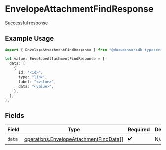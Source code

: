 # EnvelopeAttachmentFindResponse

Successful response

## Example Usage

```typescript
import { EnvelopeAttachmentFindResponse } from "@documenso/sdk-typescript/models/operations";

let value: EnvelopeAttachmentFindResponse = {
  data: [
    {
      id: "<id>",
      type: "link",
      label: "<value>",
      data: "<value>",
    },
  ],
};
```

## Fields

| Field                                                                                            | Type                                                                                             | Required                                                                                         | Description                                                                                      |
| ------------------------------------------------------------------------------------------------ | ------------------------------------------------------------------------------------------------ | ------------------------------------------------------------------------------------------------ | ------------------------------------------------------------------------------------------------ |
| `data`                                                                                           | [operations.EnvelopeAttachmentFindData](../../models/operations/envelopeattachmentfinddata.md)[] | :heavy_check_mark:                                                                               | N/A                                                                                              |